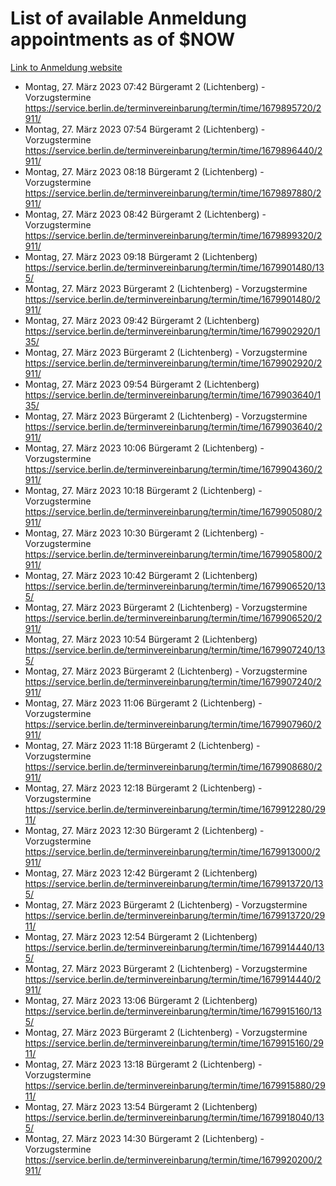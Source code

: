 # List of available Anmeldung appointments as of $NOW
[Link to Anmeldung website](https://service.berlin.de/terminvereinbarung/termin/tag.php?termin=1&anliegen[]=120686&dienstleisterlist=122210,122217,327316,122219,327312,122227,327314,122231,327346,122243,327348,122254,122252,329742,122260,329745,122262,329748,122271,327278,122273,327274,122277,327276,330436,122280,327294,122282,327290,122284,327292,122291,327270,122285,327266,122286,327264,122296,327268,150230,329760,122297,327286,122294,327284,122312,329763,122314,329775,122304,327330,122311,327334,122309,327332,317869,122281,327352,122279,329772,122283,122276,327324,122274,327326,122267,329766,122246,327318,122251,327320,122257,327322,122208,327298,122226,327300&herkunft=http%3A%2F%2Fservice.berlin.de%2Fdienstleistung%2F120686%2F)
- Montag, 27. März 2023 07:42 Bürgeramt 2 (Lichtenberg) - Vorzugstermine https://service.berlin.de/terminvereinbarung/termin/time/1679895720/2911/
- Montag, 27. März 2023 07:54 Bürgeramt 2 (Lichtenberg) - Vorzugstermine https://service.berlin.de/terminvereinbarung/termin/time/1679896440/2911/
- Montag, 27. März 2023 08:18 Bürgeramt 2 (Lichtenberg) - Vorzugstermine https://service.berlin.de/terminvereinbarung/termin/time/1679897880/2911/
- Montag, 27. März 2023 08:42 Bürgeramt 2 (Lichtenberg) - Vorzugstermine https://service.berlin.de/terminvereinbarung/termin/time/1679899320/2911/
- Montag, 27. März 2023 09:18 Bürgeramt 2 (Lichtenberg) https://service.berlin.de/terminvereinbarung/termin/time/1679901480/135/
- Montag, 27. März 2023  Bürgeramt 2 (Lichtenberg) - Vorzugstermine https://service.berlin.de/terminvereinbarung/termin/time/1679901480/2911/
- Montag, 27. März 2023 09:42 Bürgeramt 2 (Lichtenberg) https://service.berlin.de/terminvereinbarung/termin/time/1679902920/135/
- Montag, 27. März 2023  Bürgeramt 2 (Lichtenberg) - Vorzugstermine https://service.berlin.de/terminvereinbarung/termin/time/1679902920/2911/
- Montag, 27. März 2023 09:54 Bürgeramt 2 (Lichtenberg) https://service.berlin.de/terminvereinbarung/termin/time/1679903640/135/
- Montag, 27. März 2023  Bürgeramt 2 (Lichtenberg) - Vorzugstermine https://service.berlin.de/terminvereinbarung/termin/time/1679903640/2911/
- Montag, 27. März 2023 10:06 Bürgeramt 2 (Lichtenberg) - Vorzugstermine https://service.berlin.de/terminvereinbarung/termin/time/1679904360/2911/
- Montag, 27. März 2023 10:18 Bürgeramt 2 (Lichtenberg) - Vorzugstermine https://service.berlin.de/terminvereinbarung/termin/time/1679905080/2911/
- Montag, 27. März 2023 10:30 Bürgeramt 2 (Lichtenberg) - Vorzugstermine https://service.berlin.de/terminvereinbarung/termin/time/1679905800/2911/
- Montag, 27. März 2023 10:42 Bürgeramt 2 (Lichtenberg) https://service.berlin.de/terminvereinbarung/termin/time/1679906520/135/
- Montag, 27. März 2023  Bürgeramt 2 (Lichtenberg) - Vorzugstermine https://service.berlin.de/terminvereinbarung/termin/time/1679906520/2911/
- Montag, 27. März 2023 10:54 Bürgeramt 2 (Lichtenberg) https://service.berlin.de/terminvereinbarung/termin/time/1679907240/135/
- Montag, 27. März 2023  Bürgeramt 2 (Lichtenberg) - Vorzugstermine https://service.berlin.de/terminvereinbarung/termin/time/1679907240/2911/
- Montag, 27. März 2023 11:06 Bürgeramt 2 (Lichtenberg) - Vorzugstermine https://service.berlin.de/terminvereinbarung/termin/time/1679907960/2911/
- Montag, 27. März 2023 11:18 Bürgeramt 2 (Lichtenberg) - Vorzugstermine https://service.berlin.de/terminvereinbarung/termin/time/1679908680/2911/
- Montag, 27. März 2023 12:18 Bürgeramt 2 (Lichtenberg) - Vorzugstermine https://service.berlin.de/terminvereinbarung/termin/time/1679912280/2911/
- Montag, 27. März 2023 12:30 Bürgeramt 2 (Lichtenberg) - Vorzugstermine https://service.berlin.de/terminvereinbarung/termin/time/1679913000/2911/
- Montag, 27. März 2023 12:42 Bürgeramt 2 (Lichtenberg) https://service.berlin.de/terminvereinbarung/termin/time/1679913720/135/
- Montag, 27. März 2023  Bürgeramt 2 (Lichtenberg) - Vorzugstermine https://service.berlin.de/terminvereinbarung/termin/time/1679913720/2911/
- Montag, 27. März 2023 12:54 Bürgeramt 2 (Lichtenberg) https://service.berlin.de/terminvereinbarung/termin/time/1679914440/135/
- Montag, 27. März 2023  Bürgeramt 2 (Lichtenberg) - Vorzugstermine https://service.berlin.de/terminvereinbarung/termin/time/1679914440/2911/
- Montag, 27. März 2023 13:06 Bürgeramt 2 (Lichtenberg) https://service.berlin.de/terminvereinbarung/termin/time/1679915160/135/
- Montag, 27. März 2023  Bürgeramt 2 (Lichtenberg) - Vorzugstermine https://service.berlin.de/terminvereinbarung/termin/time/1679915160/2911/
- Montag, 27. März 2023 13:18 Bürgeramt 2 (Lichtenberg) - Vorzugstermine https://service.berlin.de/terminvereinbarung/termin/time/1679915880/2911/
- Montag, 27. März 2023 13:54 Bürgeramt 2 (Lichtenberg) https://service.berlin.de/terminvereinbarung/termin/time/1679918040/135/
- Montag, 27. März 2023 14:30 Bürgeramt 2 (Lichtenberg) - Vorzugstermine https://service.berlin.de/terminvereinbarung/termin/time/1679920200/2911/
